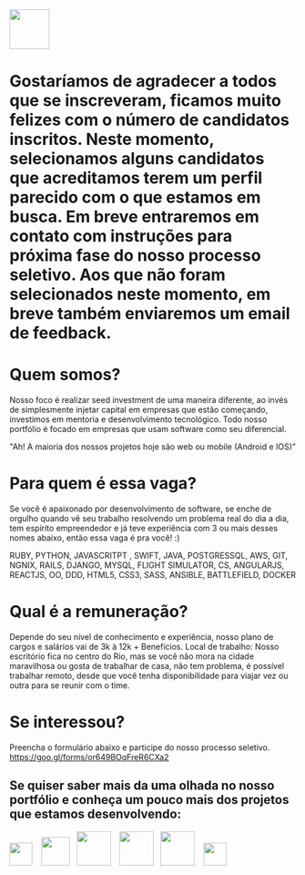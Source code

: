 <img height="70" src="https://s3-sa-east-1.amazonaws.com/site-elo/files/innvent.png" >

# Gostaríamos de agradecer a todos que se inscreveram, ficamos muito felizes com o número de candidatos inscritos. Neste momento, selecionamos alguns candidatos que acreditamos terem um perfil parecido com o que estamos em busca.  Em breve entraremos em contato com instruções para próxima fase do nosso processo seletivo. Aos que não foram selecionados neste momento, em breve também enviaremos um email de feedback.

# Quem somos?

Nosso foco é realizar seed investment de uma maneira diferente, ao invés de simplesmente injetar capital em empresas que estão começando, investimos em mentoria e desenvolvimento tecnológico. Todo nosso portfólio é focado em empresas que usam software como seu diferencial.

"Ah! A maioria dos nossos projetos hoje são web ou mobile (Android e IOS)"

# Para quem é essa vaga?

Se você é apaixonado por desenvolvimento de software, se enche de orgulho quando vê seu trabalho resolvendo um problema real do dia a dia, tem espírito empreendedor e já teve experiência com 3 ou mais desses nomes abaixo, então essa vaga é pra você! :)

RUBY, PYTHON, JAVASCRITPT , SWIFT, JAVA, POSTGRESSQL, AWS, GIT, NGNIX, RAILS, DJANGO, MYSQL, FLIGHT SIMULATOR, CS, ANGULARJS, REACTJS, OO, DDD, HTML5, CSS3, SASS, ANSIBLE, BATTLEFIELD, DOCKER 

# Qual é a remuneração?

Depende do seu nível de conhecimento e experiência, nosso plano de cargos e salários vai de 3k à 12k  + Benefícios.
Local de trabalho:
Nosso escritório fica no centro do Rio, mas se você não mora na cidade maravilhosa ou gosta de trabalhar de casa, não tem problema, é possível trabalhar remoto, desde que você tenha disponibilidade para viajar vez ou outra para se reunir com o time.

# Se interessou? 
Preencha o formulário abaixo e participe do nosso processo seletivo.
https://goo.gl/forms/or649BOqFreR6CXa2


## Se quiser saber mais da uma olhada no nosso portfólio e conheça um pouco mais dos projetos que estamos desenvolvendo:

<a href="http://www.ativore.com" target="_blank"><img height="40" src="https://s3-sa-east-1.amazonaws.com/site-elo/files/ativore.png" ></a>  &nbsp;&nbsp;  <a href="http://beepsaude.com.br" target="_blank"> <img height="50" src="https://s3-sa-east-1.amazonaws.com/site-elo/files/beep.png" ></a>  &nbsp;&nbsp;<a href="http://www.grupobrmed.com.br" target="_blank"><img height="60" src="https://s3-sa-east-1.amazonaws.com/site-elo/files/brmed.png" ></a> &nbsp;&nbsp;  <a href="http://gomus.com.br" target="_blank"><img height="60" src="https://s3-sa-east-1.amazonaws.com/site-elo/files/gomus.jpg" ></a> &nbsp;&nbsp;<a href="https://touts.com.br" target="_blank"><img height="60" src="https://s3-sa-east-1.amazonaws.com/site-elo/files/touts.png" ></a> &nbsp;&nbsp; <a href="http://minhacorridaapp.com.br" target="_blank"><img height="40" src="https://s3-sa-east-1.amazonaws.com/site-elo/files/minha-corrida.png" ></a>


